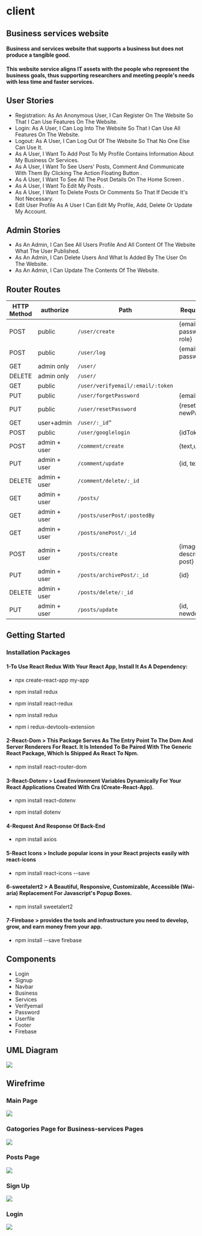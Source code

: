 # client

## Business services website
#### Business and services website that supports a business but does not produce a tangible good.
#### This website service aligns IT assets with the people who represent the business goals, thus supporting researchers and meeting people's needs with less time and faster services.

## User Stories
- Registration: As An Anonymous User, I Can Register On The Website So That I Can Use Features On The Website.
- Login: As A User, I Can Log Into The Website So That I Can Use All Features On The Website.
- Logout: As A User, I Can Log Out Of The Website So That No One Else Can Use It.
- As A User, I Want To Add Post  To My Profile  Contains Information About My Business Or Services.
- As A User, I Want To  See Users' Posts, Comment And Communicate With Them By Clicking The Action Floating Button .
- As A User, I Want To See All The Post Details On The Home Screen .
- As A User, I Want To Edit My Posts .
- As A User, I Want To Delete Posts Or Comments So That If Decide It's Not Necessary.
- Edit User Profile As A User I Can Edit My Profile, Add, Delete Or Update My Account.
## Admin Stories
- As An Admin, I Can See All Users Profile And All Content Of The Website What The User Published.
- As An Admin,  I Can Delete Users And What Is Added By The User On The Website.
- As An Admin, I Can Update The Contents Of The Website.

## Router Routes
HTTP Method  | authorize    |   Path                               | Request Body
------------- | -----------  | ---------------------------           |----------------------
POST         | public     |`/user/create`                         |{email, password, role}
POST         | public    |`/user/log`                            |{email, password}
GET          | admin only   |`/user/`                               |
DELETE       | admin only   |`/user/`                               |
GET          | public   |`/user/verifyemail/:email/:token`     |
PUT          | public     |`/user/forgetPassword`                 |{email}
PUT          | public    |`/user/resetPassword`                  |{resetLink, newPassword}
GET          | user+admin   |`/user/:_id”`                          |
POST         | public    |`/user/googlelogin`                    |{idToken}
POST         | admin + user |`/comment/create`                      |{text,user,Post}
PUT          | admin + user |`/comment/update`                      |{id, text}
DELETE       | admin + user |`/comment/delete/:_id`                 |
GET          | admin + user |`/posts/`                              |
GET          | admin + user |`/posts/userPost/:postedBy`            |
GET          | admin + user |`/posts/onePost/:_id`                  |
POST         | admin + user |`/posts/create`                        |{image, description, post}
PUT          | admin + user |`/posts/archivePost/:_id`              |{id}
DELETE       | admin + user |`/posts/delete/:_id`                   |
PUT          | admin + user |`/posts/update`                        |{id, newdescribe}

## Getting Started
### Installation Packages
#### 1-To Use React Redux With Your React App, Install It As A Dependency:
- npx create-react-app my-app
>>>
- npm install redux
>>>
- npm install react-redux
>>> 
-  npm install redux
>>>  
- npm i redux-devtools-extension
#### 2-React-Dom > This Package Serves As The Entry Point To The Dom And Server Renderers For React. It Is Intended To Be Paired With The Generic React Package, Which Is Shipped As React To Npm.
- npm install react-router-dom
#### 3-React-Dotenv > Load Environment Variables Dynamically For Your React Applications Created With Cra (Create-React-App).
- npm install react-dotenv
>>> 
- npm install dotenv
#### 4-Request And Response Of Back-End
- npm install axios
#### 5-React Icons > Include popular icons in your React projects easily with react-icons
- npm install react-icons --save
#### 6-sweetalert2 > A Beautiful, Responsive, Customizable, Accessible (Wai-aria) Replacement For Javascript's Popup Boxes.
- npm install sweetalert2
#### 7-Firebase > provides the tools and infrastructure you need to develop, grow, and earn money from your app. 
- npm install --save firebase
## Components
- Login
- Signup
- Navbar
- Business 
- Services
- Verifyemail
- Password
- Userfile
- Footer
- Firebase


## UML Diagram
![ ](https://github.com/MP-Project-Thoraya/client/blob/main/uml-front.png)

## Wirefrime
### Main Page
![ ](https://github.com/MP-Project-Thoraya/client/blob/main/homepage.png)
### Gatogories Page for Business-services Pages
![ ](https://github.com/MP-Project-Thoraya/client/blob/main/servicespage.png)
### Posts Page
![ ](https://github.com/MP-Project-Thoraya/client/blob/main/post%20page.png)
### Sign Up 
![ ](https://github.com/MP-Project-Thoraya/client/blob/main/signup.png)
### Login 
![ ](https://github.com/MP-Project-Thoraya/client/blob/main/login.png)
